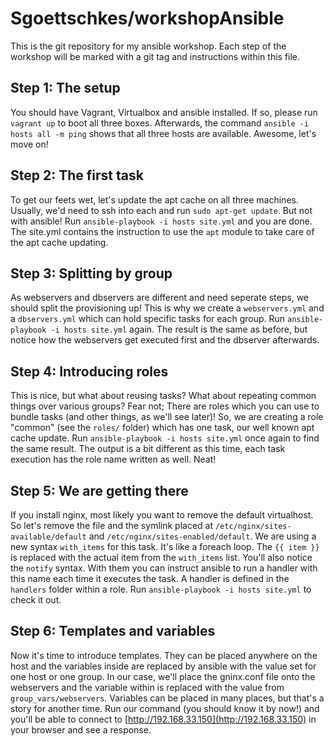 Sgoettschkes/workshopAnsible
============================

This is the git repository for my ansible workshop. Each step of the workshop will be marked with a git tag and instructions within this file.

## Step 1: The setup

You should have Vagrant, Virtualbox and ansible installed. If so, please run `vagrant up` to boot all three boxes. Afterwards, the command `ansible -i hosts all -m ping` shows that all three hosts are available. Awesome, let's move on!

## Step 2: The first task

To get our feets wet, let's update the apt cache on all three machines. Usually, we'd need to ssh into each and run `sudo apt-get update`. But not with ansible! Run `ansible-playbook -i hosts site.yml` and you are done. The site.yml contains the instruction to use the `apt` module to take care of the apt cache updating.

## Step 3: Splitting by group

As webservers and dbservers are different and need seperate steps, we should split the provisioning up! This is why we create a `webservers.yml` and a `dbservers.yml` which can hold specific tasks for each group. Run `ansible-playbook -i hosts site.yml` again. The result is the same as before, but notice how the webservers get executed first and the dbserver afterwards.

## Step 4: Introducing roles

This is nice, but what about reusing tasks? What about repeating common things over various groups? Fear not; There are roles which you can use to bundle tasks (and other things, as we'll see later)! So, we are creating a role "common" (see the `roles/` folder) which has one task, our well known apt cache update. Run `ansible-playbook -i hosts site.yml` once again to find the same result. The output is a bit different as this time, each task execution has the role name written as well. Neat!

## Step 5: We are getting there

If you install nginx, most likely you want to remove the default virtualhost. So let's remove the file and the symlink placed at `/etc/nginx/sites-available/default` and `/etc/nginx/sites-enabled/default`. We are using a new syntax `with_items` for this task. It's like a foreach loop. The `{{ item }}` is replaced with the actual item from the `with_items` list. You'll also notice the `notify` syntax. With them you can instruct ansible to run a handler with this name each time it executes the task. A handler is defined in the `handlers` folder within a role. Run `ansible-playbook -i hosts site.yml` to check it out.

## Step 6: Templates and variables

Now it's time to introduce templates. They can be placed anywhere on the host and the variables inside are replaced by ansible with the value set for one host or one group. In our case, we'll place the gninx.conf file onto the webservers and the variable within is replaced with the value from `group_vars/webservers`. Variables can be placed in many places, but that's a story for another time. Run our command (you should know it by now!) and you'll be able to connect to [http://192.168.33.150](http://192.168.33.150) in your browser and see a response.
